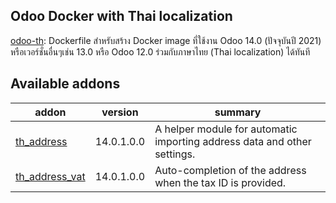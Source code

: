 Odoo Docker with Thai localization
----------------
[odoo-th](odoo-th/): Dockerfile สำหรับสร้าง Docker image ที่ใช้งาน Odoo 14.0 (ปัจจุบันปี 2021) หรือเวอร์ชั่นอื่นๆเช่น 13.0 หรือ Odoo 12.0 ร่วมกับภาษาไทย (Thai localization) ได้ทันที

<!-- prettier-ignore-start -->
  [//]: # (addons)

Available addons
----------------
addon | version | summary
--- | --- | ---
[th_address](th_address/) | 14.0.1.0.0 | A helper module for automatic importing address data and other settings.
[th_address_vat](th_address_vat/) | 14.0.1.0.0 | Auto-completion of the address when the tax ID is provided.

[//]: # (end addons)
  <!-- prettier-ignore-end -->